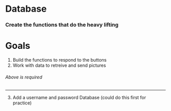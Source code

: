 # Database

### Create the functions that do the heavy lifting

Goals
======
1. Build the functions to respond to the buttons
2. Work with data to retreive and send pictures

###### Above is required
------
3. Add a username and password Database (could do this first for practice)

